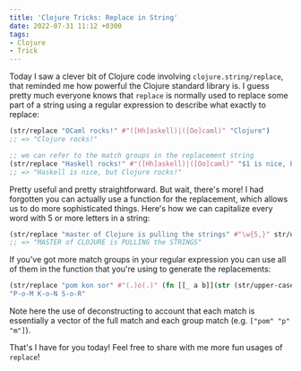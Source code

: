 ```yaml
---
title: 'Clojure Tricks: Replace in String'
date: 2022-07-31 11:12 +0300
tags:
- Clojure
- Trick
---
```


Today I saw a clever bit of Clojure code involving `clojure.string/replace`, that reminded me how powerful the Clojure standard library is. I guess pretty much everyone knows that `replace` is normally used to replace some part of a string using a regular expression to describe what exactly to replace:

``` clojure
(str/replace "OCaml rocks!" #"([Hh]askell)|([Oo]caml)" "Clojure")
;; => "Clojure rocks!"

;; we can refer to the match groups in the replacement string
(str/replace "Haskell rocks!" #"([Hh]askell)|([Oo]caml)" "$1 is nice, but Clojure")
;; => "Haskell is nice, but Clojure rocks!"
```

Pretty useful and pretty straightforward. But wait, there's more! I had forgotten you can actually use a function for the replacement, which allows us to do more sophisticated things. Here's how we can capitalize every word with 5 or more letters in a string:

``` clojure
(str/replace "master of Clojure is pulling the strings" #"\w{5,}" str/upper-case)
;; => "MASTER of CLOJURE is PULLING the STRINGS"
```

If you've got more match groups in your regular expression you can use all of them in the function that you're using to generate the replacements:

``` clojure
(str/replace "pom kon sor" #"(.)o(.)" (fn [[_ a b]](str (str/upper-case a) "-o-" (str/upper-case b))))
"P-o-M K-o-N S-o-R"
```

Note here the use of deconstructing to account that each match is essentially a vector of the full match and each group match (e.g. `["pom" "p" "m"]`).

That's I have for you today! Feel free to share with me more fun usages of `replace`!
